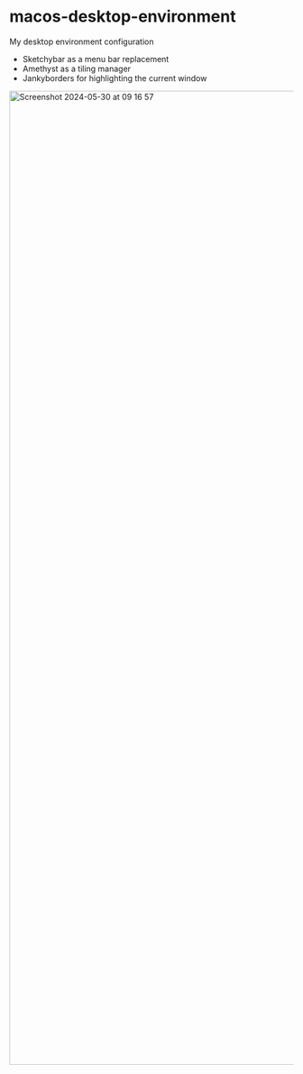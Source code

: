 # macos-desktop-environment

My desktop environment configuration
- Sketchybar as a menu bar replacement
- Amethyst as a tiling manager
- Jankyborders for highlighting the current window

<img width="1728" alt="Screenshot 2024-05-30 at 09 16 57" src="https://github.com/Cliffback/macos-desktop-environment/assets/51080320/fc00047d-796a-4c9b-b8ad-55486d5eb724">
